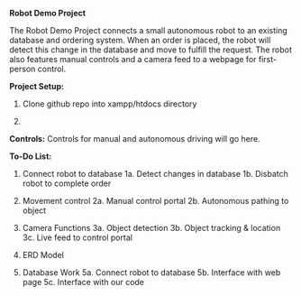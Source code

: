 **Robot Demo Project**

The Robot Demo Project connects a small autonomous robot to an existing database and ordering system. When an order is placed, the robot will detect this change in the database and move to fulfill the request. The robot also features manual controls and a camera feed to a webpage for first-person control.

**Project Setup:**
1. Clone github repo into xampp/htdocs directory

2. 

**Controls:**
Controls for manual and autonomous driving will go here.

**To-Do List:**

1. Connect robot to database
    1a. Detect changes in database
    1b. Disbatch robot to complete order

2. Movement control
    2a. Manual control portal
    2b. Autonomous pathing to object

3. Camera Functions
    3a. Object detection
    3b. Object tracking & location
    3c. Live feed to control portal

4. ERD Model

5. Database Work
    5a. Connect robot to database
    5b. Interface with web page
    5c. Interface with our code